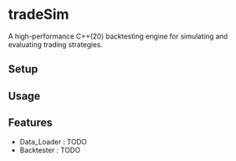 # tradeSim
A high-performance C++(20) backtesting engine for simulating and evaluating trading strategies.

## Setup
## Usage
## Features
* Data_Loader : TODO
* Backtester : TODO
